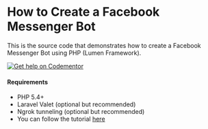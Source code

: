# How to Create a Facebook Messenger Bot
This is the source code that demonstrates how to create a Facebook Messenger Bot using PHP (Lumen Framework).

[![Get help on Codementor](https://cdn.codementor.io/badges/get_help_github.svg)](https://www.codementor.io/neoighodaro?utm_source=github&utm_medium=button&utm_term=neoighodaro&utm_campaign=github)

#### Requirements
* PHP 5.4+
* Laravel Valet (optional but recommended)
* Ngrok tunneling (optional but recommended)
* You can follow the tutorial [here](https://github.com/neoighodaro/facebook-messenger-bot/blob/master/tutorial.md)
